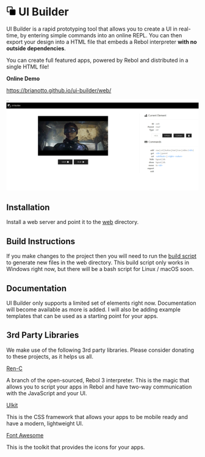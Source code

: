 # <img src="src/logo.png?raw=true" height="25" width="25" /> UI Builder

UI Builder is a rapid prototyping tool that allows you to create a UI in real-time, by entering simple commands into an online REPL. You can then export your design into a HTML file that embeds a Rebol interpreter **with no outside dependencies**.

You can create full featured apps, powered by Rebol and distributed in a single HTML file!

**Online Demo**

https://brianotto.github.io/ui-builder/web/

<img src="screenshot.png?raw=true" width="1024" />

## Installation

Install a web server and point it to the [web](web) directory.

## Build Instructions

If you make changes to the project then you will need to run the [build script](build.bat) to generate new files in the web directory. This build script only works in Windows right now, but there will be a bash script for Linux / macOS soon.

## Documentation

UI Builder only supports a limited set of elements right now. Documentation will become available as more is added. I will also be adding example templates that can be used as a starting point for your apps.

## 3rd Party Libraries

We make use of the following 3rd party libraries. Please consider donating to these projects, as it helps us all.

[Ren-C](https://github.com/metaeducation/ren-c)

A branch of the open-sourced, Rebol 3 interpreter. This is the magic that allows you to script your apps in Rebol and have two-way communication with the JavaScript and your UI.

[UIkit](https://github.com/uikit/uikit)

This is the CSS framework that allows your apps to be mobile ready and have a modern, lightweight UI.


[Font Awesome](https://github.com/FortAwesome/Font-Awesome)

This is the toolkit that provides the icons for your apps.
